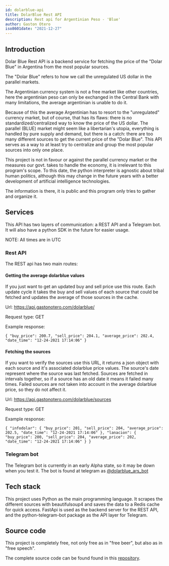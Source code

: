 ```yaml
---
id: dolarblue-api
title: DolarBlue Rest API
description: Rest api for Argentinian Peso - 'Blue'
author: Gaston Otero
iso8601date: "2021-12-27"
---
```


## Introduction

Dolar Blue Rest API is a backend service for fetching the price of the "Dolar Blue" in Argentina from the most popular sources.

The "Dolar Blue" refers to how we call the unregulated US dollar in the parallel markets.

The Argentinian currency system is not a free market like other countries, here the argentinian peso can only be exchanged
in the Central Bank with many limitations, the average argentinian is unable to do it.

Because of this the average Argentinian has to resort to the "unregulated" currency market, but of course, that has its flaws: there is no standardized/centralized way to know the price of the US dollar. The parallel (BLUE) market might seem like a libertarian's utopia, everything is handled by pure supply and demand, but there is a catch: there are too many different sources to get the current price of the "Dolar Blue". This API serves as a way to at least try to centralize and group the most popular sources into only one place.

This project is not in favour or against the parallel currency market or the measures our govt. takes to handle the economy,
it is irrelevant to this program's scope. To this date, the python interpreter is agnostic about tribal human politics, although this may change
in the future years with a better development of artificial intelligence technologies.

The information is there, it is public and this program only tries to gather and organize it.

## Services

This API has two layers of communication: a REST API and a Telegram bot. It will also have a python SDK in the future for easier usage.

NOTE: All times are in UTC

### Rest API

The REST api has two main routes:

#### Getting the average dolarblue values

If you just want to get an updated buy and sell price use this route.
Each update cycle it takes the buy and sell values of each source that could be fetched and updates
the average of those sources in the cache.

Url: https://api.gastonotero.com/dolarblue/

Request type: GET

Example response:

`{ "buy_price": 200.7, "sell_price": 204.1, "average_price": 202.4, "date_time": "12-24-2021 17:14:06" }`

#### Fetching the sources

If you want to verify the sources use this URL, it returns a json object with each source and it's associated
dolarblue price values. The source's date represent where the source was last fetched. Sources are fetched
in intervals together, so if a source has an old date it means it failed many times. Failed sources are not
taken into account in the average dolarblue price, so they do not affect it.

Url: https://api.gastonotero.com/dolarblue/sources

Request type: GET

Example response:

`{ "infodolar": { "buy_price": 201, "sell_price": 204, "average_price": 202.5, "date_time": "12-24-2021 17:14:06" }, "lanacion": { "buy_price": 200, "sell_price": 204, "average_price": 202, "date_time": "12-24-2021 17:14:06" } }`

### Telegram bot

The Telegram bot is currently in an early Alpha state, so it may be down when you test it.
The bot is found at telegram as [@dolarblue_ars_bot](https://t.me/dolarblue_ars_bot)

## Tech stack

This project uses Python as the main programming language.
It scrapes the different sources with beautifulsoup4 and saves the data to a Redis cache for quick access.
FastApi is used as the backend server for the REST API, and the python-telegram-bot package as the API layer for Telegram.

## Source code

This project is completely free, not only free as in "free beer", but also as in "free speech".

The complete source code can be found found in this [repository](https://github.com/gastonoterom/dolarblue).
